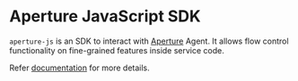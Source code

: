 # Aperture JavaScript SDK

`aperture-js` is an SDK to interact with [Aperture](https://docs.fluxninja.com)
Agent. It allows flow control functionality on fine-grained features inside
service code.

Refer [documentation](https://docs.fluxninja.com/integrations/sdk/javascript/)
for more details.
